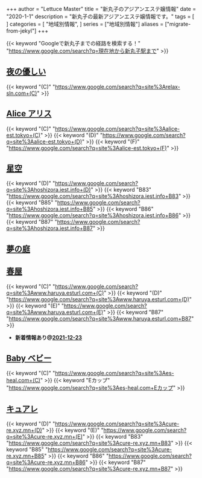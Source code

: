 +++
author = "Lettuce Master"
title = "新丸子のアジアンエステ嬢情報"
date = "2020-1-1"
description = "新丸子の最新アジアンエステ嬢情報です。"
tags = [
]
categories = [
    "地域別情報",
]
series = ["地域別情報"]
aliases = ["migrate-from-jekyl"]
+++

{{< keyword "Googleで新丸子までの経路を検索する！" "https://www.google.com/search?q=現在地から新丸子駅まで" >}}

## [夜の優しい](http://relax-sln.com/)
{{< keyword "(C)" "https://www.google.com/search?q=site%3Arelax-sln.com+(C)" >}} 

## [Alice アリス](http://alice-est.tokyo/)
{{< keyword "(C)" "https://www.google.com/search?q=site%3Aalice-est.tokyo+(C)" >}} {{< keyword "(D)" "https://www.google.com/search?q=site%3Aalice-est.tokyo+(D)" >}} {{< keyword "(F)" "https://www.google.com/search?q=site%3Aalice-est.tokyo+(F)" >}} 

## [星空](https://hoshizora.iest.info/)
{{< keyword "(D)" "https://www.google.com/search?q=site%3Ahoshizora.iest.info+(D)" >}} {{< keyword "B83" "https://www.google.com/search?q=site%3Ahoshizora.iest.info+B83" >}} {{< keyword "B85" "https://www.google.com/search?q=site%3Ahoshizora.iest.info+B85" >}} {{< keyword "B86" "https://www.google.com/search?q=site%3Ahoshizora.iest.info+B86" >}} {{< keyword "B87" "https://www.google.com/search?q=site%3Ahoshizora.iest.info+B87" >}} 

## [夢の庭](http://es-come.net/yumeniwa/)


## [春屋](http://www.haruya.esturl.com/)
{{< keyword "(C)" "https://www.google.com/search?q=site%3Awww.haruya.esturl.com+(C)" >}} {{< keyword "(D)" "https://www.google.com/search?q=site%3Awww.haruya.esturl.com+(D)" >}} {{< keyword "(E)" "https://www.google.com/search?q=site%3Awww.haruya.esturl.com+(E)" >}} {{< keyword "B87" "https://www.google.com/search?q=site%3Awww.haruya.esturl.com+B87" >}} 

- **新着情報あり@[2021-12-23](/post/2021-12-23)**
## [Baby ベビー](http://es-heal.com/)
{{< keyword "(C)" "https://www.google.com/search?q=site%3Aes-heal.com+(C)" >}} {{< keyword "Eカップ" "https://www.google.com/search?q=site%3Aes-heal.com+Eカップ" >}} 

## [キュアレ](https://cure-re.xyz.mn/)
{{< keyword "(D)" "https://www.google.com/search?q=site%3Acure-re.xyz.mn+(D)" >}} {{< keyword "(E)" "https://www.google.com/search?q=site%3Acure-re.xyz.mn+(E)" >}} {{< keyword "B83" "https://www.google.com/search?q=site%3Acure-re.xyz.mn+B83" >}} {{< keyword "B85" "https://www.google.com/search?q=site%3Acure-re.xyz.mn+B85" >}} {{< keyword "B86" "https://www.google.com/search?q=site%3Acure-re.xyz.mn+B86" >}} {{< keyword "B87" "https://www.google.com/search?q=site%3Acure-re.xyz.mn+B87" >}} 

